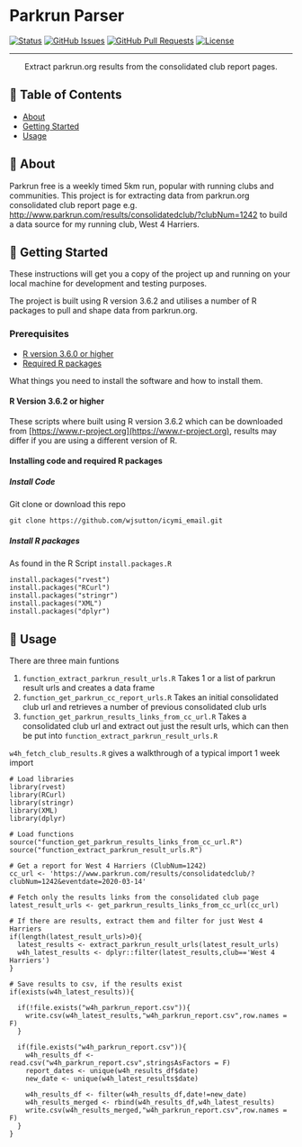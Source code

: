# Parkrun Parser

[![Status](https://img.shields.io/badge/status-active-success.svg)]() [![GitHub Issues](https://img.shields.io/github/issues/wjsutton/parkrun_parser.svg)](https://github.com/wjsutton/parkrun_parser/issues) [![GitHub Pull Requests](https://img.shields.io/github/issues-pr/wjsutton/parkrun_parser.svg)](https://github.com/wjsutton/parkrun_parser/pulls) [![License](https://img.shields.io/badge/license-GNU-blue.svg)](/LICENSE)

---

<p align="center"> Extract parkrun.org results from the consolidated club report pages.
    <br> 
</p>

## 📝 Table of Contents
+ [About](#about)
+ [Getting Started](#getting_started)
+ [Usage](#usage)

## 🧐 About <a name = "about"></a>
Parkrun free is a weekly timed 5km run, popular with running clubs and communities. This project is for extracting data from parkrun.org consolidated club report page e.g. http://www.parkrun.com/results/consolidatedclub/?clubNum=1242 to build a data source for my running club, West 4 Harriers.

## 🏁 Getting Started <a name = "getting_started"></a>
These instructions will get you a copy of the project up and running on your local machine for development and testing purposes. 

The project is built using R version 3.6.2 and utilises a number of R packages to pull and shape data from parkrun.org.

### Prerequisites
- [R version 3.6.0 or higher](#r_version)
- [Required R packages](#r_packages)

What things you need to install the software and how to install them.

#### R Version 3.6.2 or higher <a name = "r_version"></a>
These scripts where built using R version 3.6.2 which can be downloaded from [https://www.r-project.org](https://www.r-project.org), results may differ if you are using a different version of R.

#### Installing code and required R packages <a name = "r_packages"></a>

##### Install Code

Git clone or download this repo

```
git clone https://github.com/wjsutton/icymi_email.git
```
##### Install R packages

As found in the R Script  `install.packages.R`

```
install.packages("rvest")
install.packages("RCurl")
install.packages("stringr")
install.packages("XML")
install.packages("dplyr")
```
## 🎈 Usage <a name="usage"></a>
There are three main funtions

1. `function_extract_parkrun_result_urls.R`
	Takes 1 or a list of parkrun result urls and creates a data frame
2. `function_get_parkrun_cc_report_urls.R`
	Takes an initial consolidated club url and retrieves a number of previous consolidated club urls
3. `function_get_parkrun_results_links_from_cc_url.R`
	Takes a consolidated club url and extract out just the result urls, which can then be put into `function_extract_parkrun_result_urls.R`

`w4h_fetch_club_results.R` gives a walkthrough of a typical import 1 week import

```
# Load libraries
library(rvest)
library(RCurl)
library(stringr)
library(XML)
library(dplyr)

# Load functions
source("function_get_parkrun_results_links_from_cc_url.R")
source("function_extract_parkrun_result_urls.R")

# Get a report for West 4 Harriers (ClubNum=1242)
cc_url <- 'https://www.parkrun.com/results/consolidatedclub/?clubNum=1242&eventdate=2020-03-14'

# Fetch only the results links from the consolidated club page
latest_result_urls <- get_parkrun_results_links_from_cc_url(cc_url)

# If there are results, extract them and filter for just West 4 Harriers
if(length(latest_result_urls)>0){
  latest_results <- extract_parkrun_result_urls(latest_result_urls)
  w4h_latest_results <- dplyr::filter(latest_results,club=='West 4 Harriers')
}

# Save results to csv, if the results exist
if(exists(w4h_latest_results)){
  
  if(!file.exists("w4h_parkrun_report.csv")){
    write.csv(w4h_latest_results,"w4h_parkrun_report.csv",row.names = F)
  }
  
  if(file.exists("w4h_parkrun_report.csv")){
    w4h_results_df <- read.csv("w4h_parkrun_report.csv",stringsAsFactors = F)
    report_dates <- unique(w4h_results_df$date)
    new_date <- unique(w4h_latest_results$date)
    
    w4h_results_df <- filter(w4h_results_df,date!=new_date)
    w4h_results_merged <- rbind(w4h_results_df,w4h_latest_results)
    write.csv(w4h_results_merged,"w4h_parkrun_report.csv",row.names = F)
  }
}
```

